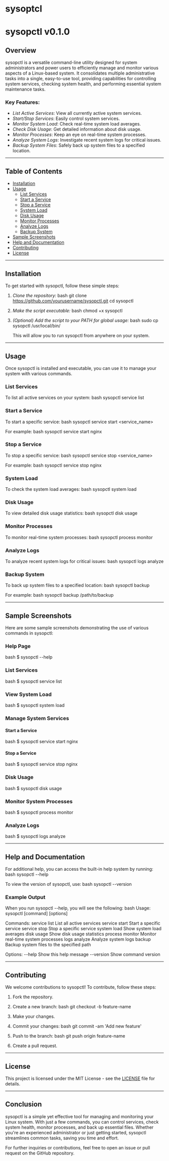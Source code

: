 # sysoptcl
# sysopctl v0.1.0

## Overview

sysopctl is a versatile command-line utility designed for system administrators and power users to efficiently manage and monitor various aspects of a Linux-based system. It consolidates multiple administrative tasks into a single, easy-to-use tool, providing capabilities for controlling system services, checking system health, and performing essential system maintenance tasks.

### Key Features:
- *List Active Services*: View all currently active system services.
- *Start/Stop Services*: Easily control system services.
- *Monitor System Load*: Check real-time system load averages.
- *Check Disk Usage*: Get detailed information about disk usage.
- *Monitor Processes*: Keep an eye on real-time system processes.
- *Analyze System Logs*: Investigate recent system logs for critical issues.
- *Backup System Files*: Safely back up system files to a specified location.

---

## Table of Contents
- [Installation](#installation)
- [Usage](#usage)
    - [List Services](#list-services)
    - [Start a Service](#start-a-service)
    - [Stop a Service](#stop-a-service)
    - [System Load](#system-load)
    - [Disk Usage](#disk-usage)
    - [Monitor Processes](#monitor-processes)
    - [Analyze Logs](#analyze-logs)
    - [Backup System](#backup-system)
- [Sample Screenshots](#sample-screenshots)
- [Help and Documentation](#help-and-documentation)
- [Contributing](#contributing)
- [License](#license)

---

## Installation

To get started with sysopctl, follow these simple steps:

1. *Clone the repository:*
   bash
   git clone https://github.com/yourusername/sysopctl.git
   cd sysopctl
   

2. *Make the script executable:*
   bash
   chmod +x sysopctl
   

3. *(Optional) Add the script to your PATH for global usage:*
   bash
   sudo cp sysopctl /usr/local/bin/
   
   This will allow you to run sysopctl from anywhere on your system.

---

## Usage

Once sysopctl is installed and executable, you can use it to manage your system with various commands.

### List Services
To list all active services on your system:
bash
sysopctl service list


### Start a Service
To start a specific service:
bash
sysopctl service start <service_name>

For example:
bash
sysopctl service start nginx


### Stop a Service
To stop a specific service:
bash
sysopctl service stop <service_name>

For example:
bash
sysopctl service stop nginx


### System Load
To check the system load averages:
bash
sysopctl system load


### Disk Usage
To view detailed disk usage statistics:
bash
sysopctl disk usage


### Monitor Processes
To monitor real-time system processes:
bash
sysopctl process monitor


### Analyze Logs
To analyze recent system logs for critical issues:
bash
sysopctl logs analyze


### Backup System
To back up system files to a specified location:
bash
sysopctl backup <path>

For example:
bash
sysopctl backup /path/to/backup


---

## Sample Screenshots

Here are some sample screenshots demonstrating the use of various commands in sysopctl:

### Help Page
bash
$ sysopctl --help


### List Services
bash
$ sysopctl service list


### View System Load
bash
$ sysopctl system load


### Manage System Services
#### Start a Service
bash
$ sysopctl service start nginx


#### Stop a Service
bash
$ sysopctl service stop nginx


### Disk Usage
bash
$ sysopctl disk usage


### Monitor System Processes
bash
$ sysopctl process monitor


### Analyze Logs
bash
$ sysopctl logs analyze


---

## Help and Documentation

For additional help, you can access the built-in help system by running:
bash
sysopctl --help


To view the version of sysopctl, use:
bash
sysopctl --version


### Example Output
When you run sysopctl --help, you will see the following:
bash
Usage: sysopctl [command] [options]

Commands:
  service list                List all active services
  service start <name>        Start a specific service
  service stop <name>         Stop a specific service
  system load                 Show system load averages
  disk usage                  Show disk usage statistics
  process monitor             Monitor real-time system processes
  logs analyze                Analyze system logs
  backup <path>               Backup system files to the specified path

Options:
  --help                      Show this help message
  --version                   Show command version


---

## Contributing

We welcome contributions to sysopctl! To contribute, follow these steps:

1. Fork the repository.
2. Create a new branch:
   bash
   git checkout -b feature-name
   
3. Make your changes.
4. Commit your changes:
   bash
   git commit -am 'Add new feature'
   
5. Push to the branch:
   bash
   git push origin feature-name
   
6. Create a pull request.

---

## License

This project is licensed under the MIT License - see the [LICENSE](LICENSE) file for details.

---

## Conclusion

sysopctl is a simple yet effective tool for managing and monitoring your Linux system. With just a few commands, you can control services, check system health, monitor processes, and back up essential files. Whether you're an experienced administrator or just getting started, sysopctl streamlines common tasks, saving you time and effort.

For further inquiries or contributions, feel free to open an issue or pull request on the GitHub repository.
